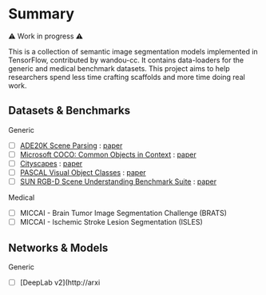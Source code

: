 # Summary 

⚠️ Work in progress ⚠️

This is a collection of semantic image segmentation models implemented in TensorFlow, contributed by wandou-cc. It contains data-loaders for the generic and medical benchmark datasets. This project aims to help researchers spend less time crafting scaffolds and more time doing real work.

## Datasets & Benchmarks

Generic

- [ ] [ADE20K Scene Parsing](https://groups.csail.mit.edu/vision/datasets/ADE20K/) : [paper](https://arxiv.org/pdf/1608.05442.pdf)
- [ ] [Microsoft COCO: Common Objects in Context](http://mscoco.org/home/) : [paper](https://arxiv.org/abs/1405.0312)
- [ ] [Cityscapes](https://www.cityscapes-dataset.com/) : [paper](https://arxiv.org/abs/1604.01685)
- [ ] [PASCAL Visual Object Classes](http://host.robots.ox.ac.uk/pascal/VOC/) : [paper](https://link.springer.com/article/10.1007/s11263-014-0733-5)
- [ ] [SUN RGB-D Scene Understanding Benchmark Suite](http://rgbd.cs.princeton.edu/) : [paper](http://rgbd.cs.princeton.edu/paper.pdf)

Medical

- [ ] MICCAI - Brain Tumor Image Segmentation Challenge (BRATS)
- [ ] MICCAI - Ischemic Stroke Lesion Segmentation (ISLES)

## Networks & Models

Generic 

- [ ] [DeepLab v2](http://arxi